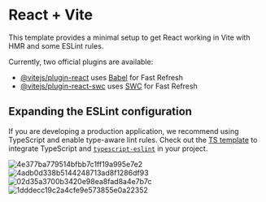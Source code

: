 # React + Vite

This template provides a minimal setup to get React working in Vite with HMR and some ESLint rules.

Currently, two official plugins are available:

- [@vitejs/plugin-react](https://github.com/vitejs/vite-plugin-react/blob/main/packages/plugin-react/README.md) uses [Babel](https://babeljs.io/) for Fast Refresh
- [@vitejs/plugin-react-swc](https://github.com/vitejs/vite-plugin-react-swc) uses [SWC](https://swc.rs/) for Fast Refresh

## Expanding the ESLint configuration

If you are developing a production application, we recommend using TypeScript and enable type-aware lint rules. Check out the [TS template](https://github.com/vitejs/vite/tree/main/packages/create-vite/template-react-ts) to integrate TypeScript and [`typescript-eslint`](https://typescript-eslint.io) in your project.

![4e377ba779514bfbb7c1ff19a995e7e2](https://github.com/user-attachments/assets/4725a457-c83c-4831-91ee-14e1b4fde400)
![4adb0d338b5144248713ad8f1286df93](https://github.com/user-attachments/assets/c41eee9d-50b7-4f02-b71c-78044bd2b0c8)
![02d35a3700b3420e98ea8fad8a4e7b7c](https://github.com/user-attachments/assets/8f87542d-4840-4b5f-89f2-d33178a53f75)
![1dddecc19c2a4cfe9e573855e0a22352](https://github.com/user-attachments/assets/bba5f6fc-0276-4f79-8052-140e8a725a1d)
